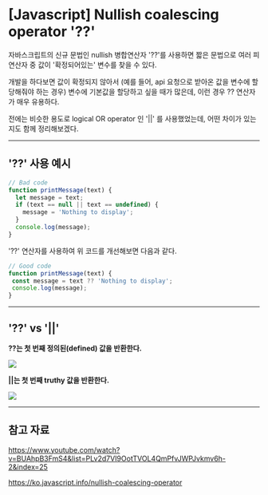 # [Javascript] Nullish coalescing operator '??'

자바스크립트의 신규 문법인 nullish 병합연산자 '??'를 사용하면
짧은 문법으로 여러 피연산자 중 값이 '확정되어있는' 변수를 찾을 수 있다.

개발을 하다보면 값이 확정되지 않아서 (예를 들어, api 요청으로 받아온 값을 변수에 할당해줘야 하는 경우) 변수에 기본값을 할당하고 싶을 때가 많은데, 이런 경우 ?? 연산자가 매우 유용하다.

전에는 비슷한 용도로 logical OR operator 인 '||' 를 사용했었는데, 어떤 차이가 있는지도 함께 정리해보겠다.

---

## '??' 사용 예시


```js
// Bad code
function printMessage(text) {
  let message = text;
  if (text == null || text == undefined) {
    message = 'Nothing to display';
  }
  console.log(message);
}
```

'??' 연산자를 사용하여 위 코드를 개선해보면 다음과 같다.

```js
// Good code
function printMessage(text) {
 const message = text ?? 'Nothing to display';
 console.log(message);
}
```


---
## '??' vs '||'

**??는 첫 번째 정의된(defined) 값을 반환한다.**

![](https://velog.velcdn.com/images/swimmingone/post/0268e9bf-1b4a-489a-812a-9c0876c35a67/image.png)

**||는 첫 번째 truthy 값을 반환한다.**

![](https://velog.velcdn.com/images/swimmingone/post/c8d43fed-ab32-4128-b907-cadb4e716a94/image.png)

---
## 참고 자료

https://www.youtube.com/watch?v=BUAhpB3FmS4&list=PLv2d7VI9OotTVOL4QmPfvJWPJvkmv6h-2&index=25


https://ko.javascript.info/nullish-coalescing-operator

